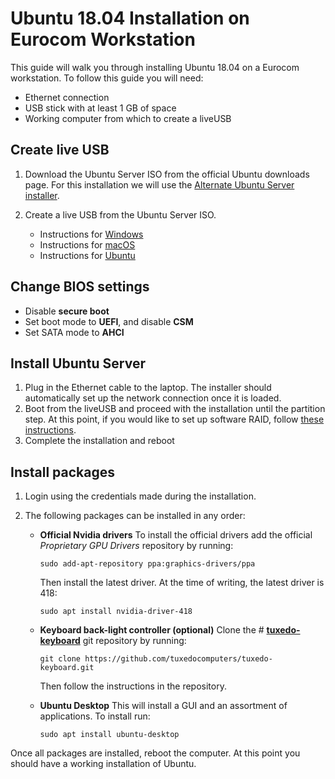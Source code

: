 # Ubuntu 18.04 Installation on Eurocom Workstation 

This guide will walk you through installing Ubuntu 18.04 on a Eurocom workstation. To follow this guide you will need:

* Ethernet connection
* USB stick with at least 1 GB of space
* Working computer from which to create a liveUSB 

## Create live USB

1. Download the Ubuntu Server ISO from the official Ubuntu downloads page. For this installation we will use the [Alternate Ubuntu Server installer](https://www.ubuntu.com/download/alternative-downloads#alternate-ubuntu-server-installer).

2. Create a live USB from the Ubuntu Server ISO.
	* Instructions for [Windows](https://tutorials.ubuntu.com/tutorial/tutorial-create-a-usb-stick-on-windows#0)
	* Instructions for [macOS](https://tutorials.ubuntu.com/tutorial/tutorial-create-a-usb-stick-on-macos#0)
	* Instructions for [Ubuntu](https://tutorials.ubuntu.com/tutorial/tutorial-create-a-usb-stick-on-ubuntu#0)

## Change BIOS settings

*  Disable **secure boot** 
*  Set boot mode to **UEFI**, and disable **CSM**
*  Set SATA mode to **AHCI**

## Install Ubuntu Server

1. Plug in the Ethernet cable to the laptop. The installer should automatically set up the network connection once it is loaded.
2. Boot from the liveUSB and proceed with the installation until the partition step. At this point, if you would like to set up software RAID, follow [these instructions](https://github.com/Kevin2kp/Eurocom-Documentation/blob/master/Set%20up%20software%20RAID%20on%20Eurocom%20workstation.md).
3. Complete the installation and reboot

## Install packages

1. Login using the credentials made during the installation.
2. The following packages can be installed in any order:

   * **Official Nvidia drivers**
   To install the official drivers add the official *Proprietary GPU Drivers* repository by running:
		~~~
		sudo add-apt-repository ppa:graphics-drivers/ppa
		~~~
		Then install the latest driver. At the time of writing, the latest driver is 418:
		~~~
		sudo apt install nvidia-driver-418
		~~~
		 

   * **Keyboard back-light controller (optional)**
   Clone the # **[tuxedo-keyboard](https://github.com/tuxedocomputers/tuxedo-keyboard)** git repository by running:
      ~~~
	  git clone https://github.com/tuxedocomputers/tuxedo-keyboard.git
	  ~~~
       Then follow the instructions in the repository.
       
    *  **Ubuntu Desktop**
     This will install a GUI and an assortment of applications. To install run:
	     ~~~
	     sudo apt install ubuntu-desktop
	     ~~~
Once all packages are installed, reboot the computer. At this point you should have a working installation of Ubuntu.


	     
